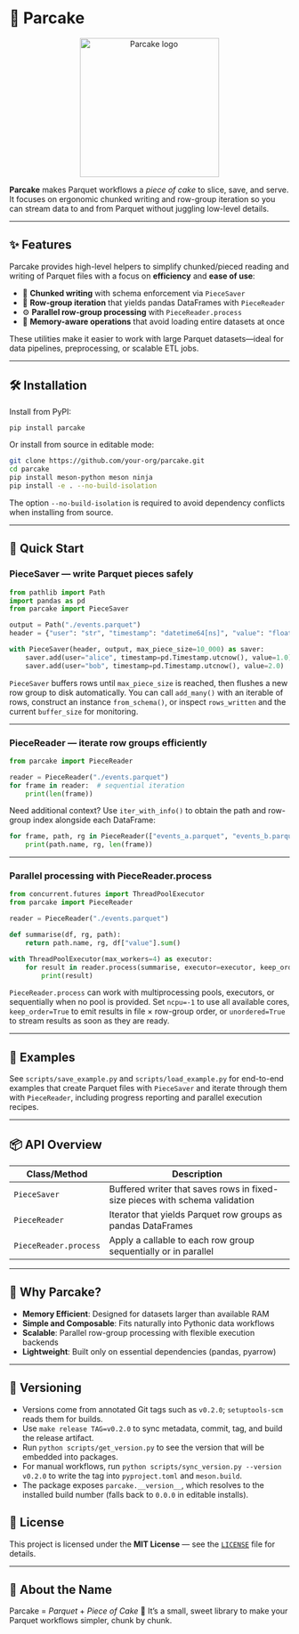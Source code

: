 # 🧁 Parcake

<p align="center">
  <img src="media/parcake.png" alt="Parcake logo" width="250"/>
</p>

**Parcake** makes Parquet workflows a *piece of cake* to slice, save, and serve.
It focuses on ergonomic chunked writing and row-group iteration so you can
stream data to and from Parquet without juggling low-level details.

---

## ✨ Features

Parcake provides high-level helpers to simplify chunked/pieced reading and
writing of Parquet files with a focus on **efficiency** and **ease of use**:

- 🍰 **Chunked writing** with schema enforcement via `PieceSaver`
- 🔁 **Row-group iteration** that yields pandas DataFrames with `PieceReader`
- ⚙️ **Parallel row-group processing** with `PieceReader.process`
- 💾 **Memory-aware operations** that avoid loading entire datasets at once

These utilities make it easier to work with large Parquet datasets—ideal for
data pipelines, preprocessing, or scalable ETL jobs.

---

## 🛠️ Installation

Install from PyPI:

```bash
pip install parcake
```

Or install from source in editable mode:

```bash
git clone https://github.com/your-org/parcake.git
cd parcake
pip install meson-python meson ninja
pip install -e . --no-build-isolation
```

The option `--no-build-isolation` is required to avoid dependency conflicts when
installing from source.

---

## 🚀 Quick Start

### PieceSaver — write Parquet pieces safely

```python
from pathlib import Path
import pandas as pd
from parcake import PieceSaver

output = Path("./events.parquet")
header = {"user": "str", "timestamp": "datetime64[ns]", "value": "float"}

with PieceSaver(header, output, max_piece_size=10_000) as saver:
    saver.add(user="alice", timestamp=pd.Timestamp.utcnow(), value=1.0)
    saver.add(user="bob", timestamp=pd.Timestamp.utcnow(), value=2.0)
```

`PieceSaver` buffers rows until `max_piece_size` is reached, then flushes a new
row group to disk automatically. You can call `add_many()` with an iterable of
rows, construct an instance `from_schema()`, or inspect `rows_written` and the
current `buffer_size` for monitoring.

---

### PieceReader — iterate row groups efficiently

```python
from parcake import PieceReader

reader = PieceReader("./events.parquet")
for frame in reader:  # sequential iteration
    print(len(frame))
```

Need additional context? Use `iter_with_info()` to obtain the path and row-group
index alongside each DataFrame:

```python
for frame, path, rg in PieceReader(["events_a.parquet", "events_b.parquet"]).iter_with_info():
    print(path.name, rg, len(frame))
```

---

### Parallel processing with PieceReader.process

```python
from concurrent.futures import ThreadPoolExecutor
from parcake import PieceReader

reader = PieceReader("./events.parquet")

def summarise(df, rg, path):
    return path.name, rg, df["value"].sum()

with ThreadPoolExecutor(max_workers=4) as executor:
    for result in reader.process(summarise, executor=executor, keep_order=True):
        print(result)
```

`PieceReader.process` can work with multiprocessing pools, executors, or
sequentially when no pool is provided. Set `ncpu=-1` to use all available cores,
`keep_order=True` to emit results in file × row-group order, or `unordered=True`
to stream results as soon as they are ready.

---

## 🧪 Examples

See `scripts/save_example.py` and `scripts/load_example.py` for end-to-end
examples that create Parquet files with `PieceSaver` and iterate through them
with `PieceReader`, including progress reporting and parallel execution recipes.

---

## 📦 API Overview

| Class/Method | Description |
|--------------|-------------|
| `PieceSaver` | Buffered writer that saves rows in fixed-size pieces with schema validation |
| `PieceReader` | Iterator that yields Parquet row groups as pandas DataFrames |
| `PieceReader.process` | Apply a callable to each row group sequentially or in parallel |

---

## 🧠 Why Parcake?

- **Memory Efficient**: Designed for datasets larger than available RAM
- **Simple and Composable**: Fits naturally into Pythonic data workflows
- **Scalable**: Parallel row-group processing with flexible execution backends
- **Lightweight**: Built only on essential dependencies (pandas, pyarrow)

---

## 🔖 Versioning

- Versions come from annotated Git tags such as `v0.2.0`; `setuptools-scm` reads them for builds.
- Use `make release TAG=v0.2.0` to sync metadata, commit, tag, and build the release artifact.
- Run `python scripts/get_version.py` to see the version that will be embedded into packages.
- For manual workflows, run `python scripts/sync_version.py --version v0.2.0` to write the tag into `pyproject.toml` and `meson.build`.
- The package exposes `parcake.__version__`, which resolves to the installed build number (falls back to `0.0.0` in editable installs).

## 📜 License

This project is licensed under the **MIT License** — see the [`LICENSE`](LICENSE)
file for details.

---

## 🧁 About the Name

Parcake = *Parquet* + *Piece of Cake* 🍰
It’s a small, sweet library to make your Parquet workflows simpler, chunk by
chunk.
